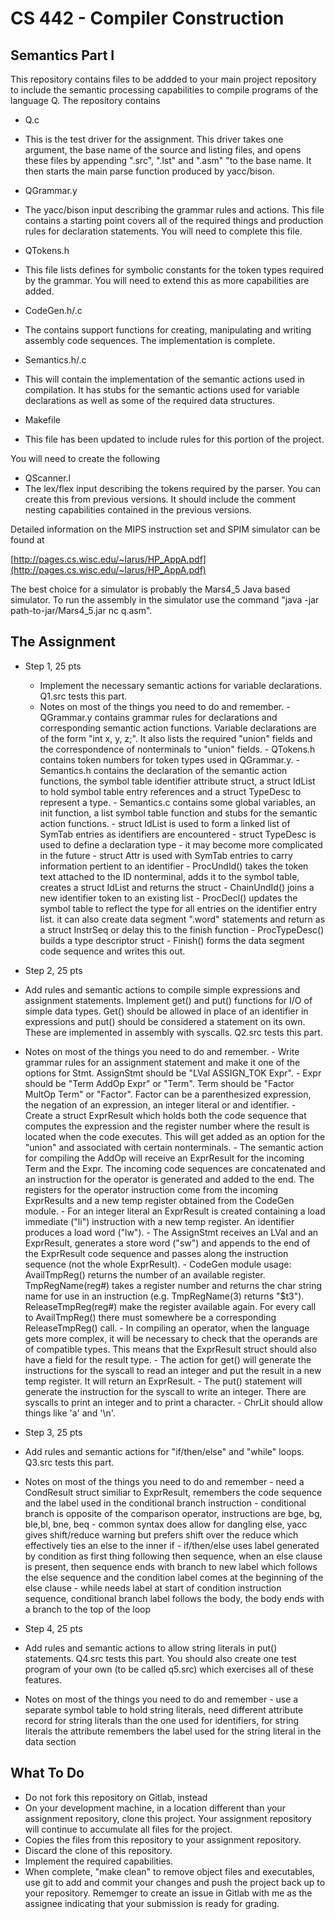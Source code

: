 # CS 442 - Compiler Construction
## Semantics Part I

This repository contains files to be addded to your main project repository to include the semantic processing capabilities to compile programs of the language Q. The repository contains

- Q.c
 - This is the test driver for the assignment. This driver takes one argument, the base name of the source and listing files, and opens these files by appending ".src", ".lst" and ".asm" "to the base name. It then starts the main parse function produced by yacc/bison. 

- QGrammar.y
 - The yacc/bison input describing the grammar rules and actions. This file contains a starting point covers all of the required things and production rules for declaration statements. You will need to complete this file. 

- QTokens.h
 - This file lists defines for symbolic constants for the token types required by the grammar. You will need to extend this as more capabilities are added. 

- CodeGen.h/.c
 - The contains support functions for creating, manipulating and writing assembly code sequences. The implementation is complete.

- Semantics.h/.c
 - This will contain the implementation of the semantic actions used in compilation. It has stubs for the semantic actions used for variable declarations as well as some of the required data structures.

- Makefile
- This file has been updated to include rules for this portion of the project. 

You will need to create the following

- QScanner.l
 - The lex/flex input describing the tokens required by the parser. You can create this from previous versions. It should include the comment nesting capabilities contained in the previous versions.
 
Detailed information on the MIPS instruction set and SPIM simulator can be found at

[http://pages.cs.wisc.edu/~larus/HP_AppA.pdf](http://pages.cs.wisc.edu/~larus/HP_AppA.pdf)

The best choice for a simulator is probably the Mars4_5 Java based simulator. To run the assembly in the simulator use the command "java -jar path-to-jar/Mars4_5.jar nc q.asm".

## The Assignment

- Step 1, 25 pts
  - Implement the necessary semantic actions for variable declarations. Q1.src tests this part. 
  - Notes on most of the things you need to do and remember.
        - QGrammar.y contains grammar rules for declarations and corresponding semantic action functions. Variable declarations are of the form "int x, y, z;". It also lists the required "union" fields and the correspondence of nonterminals to "union" fields.
        - QTokens.h contains token numbers for token types used in QGrammar.y.
        - Semantics.h contains the declaration of the semantic action functions, the symbol table identifier attribute struct, a struct IdList to hold symbol table entry references and a struct TypeDesc to represent a type. 
        - Semantics.c contains some global variables, an init function, a list symbol table function and stubs for the semantic action functions. 
        - struct IdList is used to form a linked list of SymTab entries as identifiers are encountered
        - struct TypeDesc is used to define a declaration type - it may become more complicated in the future
        - struct Attr is used with SymTab entries to carry information pertient to an identifier
        - ProcUndId() takes the token text attached to the ID nonterminal, adds it to the symbol table, creates a struct IdList and returns the struct
        - ChainUndId() joins a new identifier token to an existing list
        - ProcDecl() updates the symbol table to reflect the type for all entries on the identifier entry list. it can also create data segment ".word" statements and return as a struct InstrSeq or delay this to the finish function
        - ProcTypeDesc() builds a type descriptor struct
        - Finish() forms the data segment code sequence and writes this out.

- Step 2, 25 pts
 - Add rules and semantic actions to compile simple expressions and assignment statements. Implement get() and put() functions for I/O of simple data types. Get() should be allowed in place of an identifier in expressions and put() should be considered a statement on its own. These are implemented in assembly with syscalls. Q2.src tests this part. 
 - Notes on most of the things you need to do and remember.
        - Write grammar rules for an assignment statement and make it one of the options for Stmt. AssignStmt should be "LVal ASSIGN_TOK Expr".
        - Expr should be "Term AddOp Expr" or "Term". Term should be "Factor MultOp Term" or "Factor". Factor can be a parenthesized expression, the negation of an expression, an integer literal or and identifier.
        - Create a struct ExprResult which holds both the code sequence that computes the expression and the register number where the result is located when the code executes. This will get added as an option for the "union" and associated with certain nonterminals. 
        - The semantic action for compiling the AddOp will receive an ExprResult for the incoming Term and the Expr. The incoming code sequences are concatenated and an instruction for the operator is generated and added to the end. The registers for the operator instruction come from the incoming ExprResults and a new temp register obtained from the CodeGen module. 
        - For an integer literal an ExprResult is created containing a load immediate ("li") instruction with a new temp register. An identifier produces a load word ("lw").
        - The AssignStmt receives an LVal and an ExprResult, generates a store word ("sw") and appends to the end of the ExprResult code sequence and passes along the instruction sequence (not the whole ExprResult). 
        - CodeGen module usage: AvailTmpReg() returns the number of an available register. TmpRegName(reg#) takes a register number and returns the char string name for use in an instruction (e.g. TmpRegName(3) returns "$t3"). ReleaseTmpReg(reg#) make the register available again. For every call to AvailTmpReg() there must somewhere be a corresponding ReleaseTmpReg() call.
        - In compiling an operator, when the language gets more complex, it will be necessary to check that the operands are of compatible types. This means that the ExprResult struct should also have a field for the result type.
        - The action for get() will generate the instructions for the syscall to read an integer and put the result in a new temp register. It will return an ExprResult.
        - The put() statement will generate the instruction for the syscall to write an integer. There are syscalls to print an integer and to print a character. 
        - ChrLit should allow things like 'a' and '\n'.

- Step 3, 25 pts
 - Add rules and semantic actions for "if/then/else" and "while" loops. Q3.src tests this part. 
 - Notes on most of the things you need to do and remember
        - need a CondResult struct similiar to ExprResult, remembers the code sequence and the label used in the conditional branch instruction
        - conditional branch is opposite of the comparison operator, instructions are bge, bg, ble,bl, bne, beq
        - common syntax does allow for dangling else, yacc gives shift/reduce warning but prefers shift over the reduce which effectively ties an else to the inner if
        - if/then/else uses label generated by condition as first thing following then sequence, when an else clause is present, then sequence ends with branch to new label which follows the else sequence and the condition label comes at the beginning of the else clause
        - while needs label at start of condition instruction sequence, conditional branch label follows the body, the body ends with a branch to the top of the loop

- Step 4, 25 pts
 - Add rules and semantic actions to allow string literals in put() statements. Q4.src tests this part. You should also create one test program of your own (to be called q5.src) which exercises all of these features.  
 - Notes on most of the things you need to do and remember
        - use a separate symbol table to hold string literals, need different attribute record for string literals than the one used for identifiers, for string literals the attribute remembers the label used for the string literal in the data section

## What To Do

- Do not fork this repository on Gitlab, instead
- On your development machine, in a location different than your assignment repository, clone this project. Your assignment repository will continue to accumulate all files for the project. 
- Copies the files from this repository to your assignment repository.
- Discard the clone of this repository.
- Implement the required capabilities. 
- When complete, "make clean" to remove object files and executables, use git to add and commit your changes and push the project back up to your repository. Rememger to create an issue in Gitlab with me as the assignee indicating that your submission is ready for grading. 
